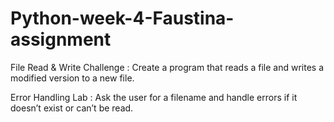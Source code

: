 # Python-week-4-Faustina-assignment
File Read & Write Challenge : Create a program that reads a file and writes a modified version to a new file.


Error Handling Lab : Ask the user for a filename and handle errors if it doesn’t exist or can’t be read.
